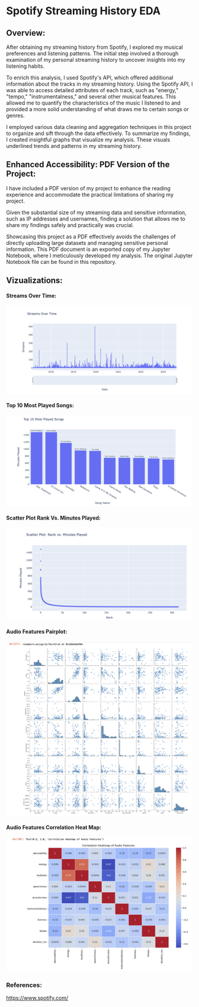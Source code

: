 
# Spotify Streaming History EDA


## Overview:

After obtaining my streaming history from Spotify, I explored my musical preferences and listening patterns. The initial step involved a thorough examination of my personal streaming history to uncover insights into my listening habits. 

To enrich this analysis, I used Spotify's API, which offered additional information about the tracks in my streaming history.
Using the Spotify API, I was able to access detailed attributes of each track, such as "energy," "tempo," "instrumentalness," and several other musical features. This allowed me to quantify the characteristics of the music I listened to and provided a more solid understanding of what draws me to certain songs or genres.

I employed various data cleaning and aggregation techniques in this project to organize and sift through the data effectively. To summarize my findings, I created insightful graphs that visualize my analysis. These visuals underlined trends and patterns in my streaming history.

## Enhanced Accessibility: PDF Version of the Project:
I have included a  PDF version of my project to enhance the reading experience and accommodate the practical limitations of sharing my project.

 Given the substantial size of my streaming data and sensitive information, such as IP addresses and usernames, finding a solution that allows me to share my findings safely and practically was crucial.

Showcasing this project as a PDF effectively avoids the challenges of directly uploading large datasets and managing sensitive personal information. This PDF document is an exported copy of my Jupyter Notebook, where I meticulously developed my analysis. The original Jupyter Notebook file can be found in this repository. 

## Vizualizations:

#### Streams Over Time:
![Streams Over Time](images/Streams%20Over%20Time.png)
#### Top 10 Most Played Songs:
![Top 10 Most Played Songs](images/Top%2010%20Most%20Played%20Songs.png)
#### Scatter Plot Rank Vs. Minutes Played:
![Scatter Plot Rank Vs. Minutes Played](images/Scatter%20Plot%20Rank%20Vs.%20Minutes%20Played.png)
#### Audio Features Pairplot:
![Audio Features Pairplot](images/Audio%20Features%20Pairplot.png)
#### Audio Features Correlation Heat Map:
![Audio Features Correlation Heat Map](images/Audio%20Features%20Correlation%20Heat%20Map.png)

### References:
https://www.spotify.com/


